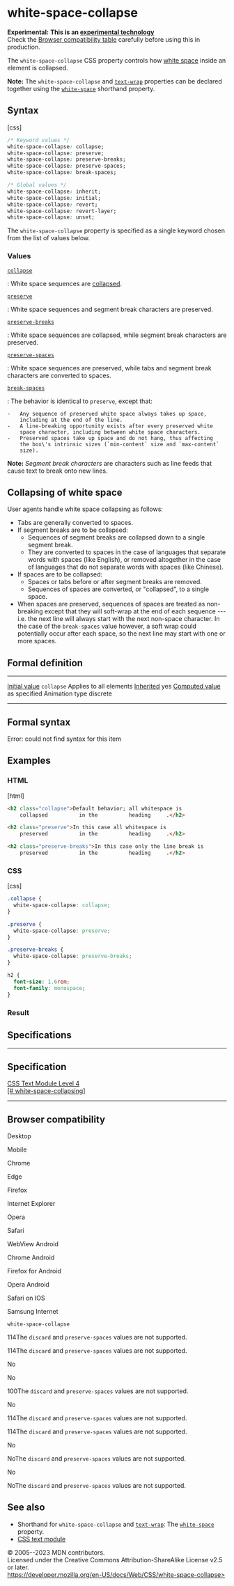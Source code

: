 white-space-collapse
====================

**Experimental:** **This is an [experimental
technology](https://developer.mozilla.org/en-US/docs/MDN/Writing_guidelines/Experimental_deprecated_obsolete#experimental)**\
Check the [Browser compatibility table](#browser_compatibility)
carefully before using this in production.

The `white-space-collapse` CSS property controls how [white
space](https://developer.mozilla.org/en-US/docs/Glossary/Whitespace)
inside an element is collapsed.

**Note:** The `white-space-collapse` and [`text-wrap`](text-wrap.md)
properties can be declared together using the
[`white-space`](white-space.md) shorthand property.

Syntax
------

[css]

```css
/* Keyword values */
white-space-collapse: collapse;
white-space-collapse: preserve;
white-space-collapse: preserve-breaks;
white-space-collapse: preserve-spaces;
white-space-collapse: break-spaces;

/* Global values */
white-space-collapse: inherit;
white-space-collapse: initial;
white-space-collapse: revert;
white-space-collapse: revert-layer;
white-space-collapse: unset;
```

The `white-space-collapse` property is specified as a single keyword
chosen from the list of values below.

### Values

[`collapse`](#collapse)

:   White space sequences are [collapsed](#collapsing_of_white_space).

[`preserve`](#preserve)

:   White space sequences and segment break characters are preserved.

[`preserve-breaks`](#preserve-breaks)

:   White space sequences are collapsed, while segment break characters
    are preserved.

[`preserve-spaces`](#preserve-spaces)

:   White space sequences are preserved, while tabs and segment break
    characters are converted to spaces.

[`break-spaces`](#break-spaces)

:   The behavior is identical to `preserve`, except that:

    -   Any sequence of preserved white space always takes up space,
        including at the end of the line.
    -   A line-breaking opportunity exists after every preserved white
        space character, including between white space characters.
    -   Preserved spaces take up space and do not hang, thus affecting
        the box\'s intrinsic sizes (`min-content` size and `max-content`
        size).

**Note:** *Segment break characters* are characters such as line feeds
that cause text to break onto new lines.

Collapsing of white space
-------------------------

User agents handle white space collapsing as follows:

- Tabs are generally converted to spaces.
- If segment breaks are to be collapsed:
  - Sequences of segment breaks are collapsed down to a single
        segment break.
  - They are converted to spaces in the case of languages that
        separate words with spaces (like English), or removed altogether
        in the case of languages that do not separate words with spaces
        (like Chinese).
- If spaces are to be collapsed:
  - Spaces or tabs before or after segment breaks are removed.
  - Sequences of spaces are converted, or \"collapsed\", to a single
        space.
- When spaces are preserved, sequences of spaces are treated as
    non-breaking except that they will soft-wrap at the end of each
    sequence --- i.e. the next line will always start with the next
    non-space character. In the case of the `break-spaces` value
    however, a soft wrap could potentially occur after each space, so
    the next line may start with one or more spaces.

Formal definition
-----------------

  ---------------------------------- --------------
  [Initial value](initial_value.md)     `collapse`
  Applies to                         all elements
  [Inherited](inheritance.md)           yes
  [Computed value](computed_value.md)   as specified
  Animation type                     discrete
  ---------------------------------- --------------

Formal syntax
-------------

Error: could not find syntax for this item

Examples
--------

### HTML

[html]

```html
<h2 class="collapse">Default behavior; all whitespace is 
    collapsed          in the          heading     .</h2>

<h2 class="preserve">In this case all whitespace is 
    preserved          in the          heading     .</h2>

<h2 class="preserve-breaks">In this case only the line break is 
    preserved          in the          heading     .</h2>
```

### CSS

[css]

```css
.collapse {
  white-space-collapse: collapse;
}

.preserve {
  white-space-collapse: preserve;
}

.preserve-breaks {
  white-space-collapse: preserve-breaks;
}

h2 {
  font-size: 1.6rem;
  font-family: monospace;
}
```

### Result

Specifications
--------------

  -----------------------------------------------------------------------------------------------

Specification
  -----------------------------------------------------------------------------------------------

  [CSS Text Module Level 4\
  [\#
  white-space-collapsing]](https://drafts.csswg.org/css-text-4/#white-space-collapsing)

  -----------------------------------------------------------------------------------------------

Browser compatibility
---------------------

Desktop

Mobile

Chrome

Edge

Firefox

Internet Explorer

Opera

Safari

WebView Android

Chrome Android

Firefox for Android

Opera Android

Safari on IOS

Samsung Internet

`white-space-collapse`

114The `discard` and `preserve-spaces` values are not supported.

114The `discard` and `preserve-spaces` values are not supported.

No

No

100The `discard` and `preserve-spaces` values are not supported.

No

114The `discard` and `preserve-spaces` values are not supported.

114The `discard` and `preserve-spaces` values are not supported.

No

NoThe `discard` and `preserve-spaces` values are not supported.

No

NoThe `discard` and `preserve-spaces` values are not supported.

See also
--------

- Shorthand for `white-space-collapse` and [`text-wrap`](text-wrap.md):
    The [`white-space`](white-space.md) property.
- [CSS text module](css_text.md)

© 2005--2023 MDN contributors.\
Licensed under the Creative Commons Attribution-ShareAlike License v2.5
or later.\
https://developer.mozilla.org/en-US/docs/Web/CSS/white-space-collapse>
